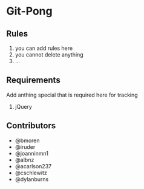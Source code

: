 Git-Pong
=========
Rules
-----------
1. you can add rules here
2. you cannot delete anything
3. ...

Requirements
-----------
Add anthing special that is required here for tracking

1. jQuery

Contributors
-----------
- @bmoren
- @iruder
- @joanninmn1
- @albnz
- @acarlson237
- @cschlewitz
- @dylanburns